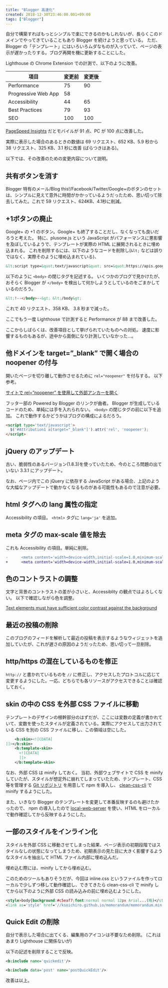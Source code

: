 ```yaml
---
title: "Blogger 高速化"
created: 2018-12-30T23:46:00.001+09:00
tags: ["Blogger"]
---
```

自分で構築すればもっとシンプルで楽にできるのかもしれないが、長らくこのドメインでやってきていることもあり Blogger を続けようと思っている。
ただ、Blogger の「テンプレート」にはいろいろムダなものが入っていて、ページの表示が遅かったりする。ブログ再開を機に更新することにした。

Lighthouse の Chrome Extension での計測で、以下のように改善。

| 項目 | 変更前 | 変更後 |
| ---- | ---- | ---- |
| Performance | 75 | 90 |
| Progressive Web App | 58 |  |
| Accessibility | 44 | 65 |
| Best Practices  | 79 | 93 |
| SEO | 100 | 100 |

[PageSpeed Insights](https://developers.google.com/speed/pagespeed/insights/) だとモバイルが 91 点、PC が 100 点に改善した。

実際に表示した場合のあるときの数値は
69 リクエスト、652 KB、5.9 秒から
38 リクエスト、325 KB、3.1 秒に改善 (ばらつきはある)。

以下では、その改善のための変更内容について説明。

## 共有ボタンを消す

Blogger 特有のメール/Blog this!/Facebook/Twitter/Google+のボタンのセットは、シンプルに見えて意外に時間がかかっているようだったため、思い切って除去してみた。これで
59 リクエスト、624KB、4.1秒に削減。

## +1ボタンの廃止

Google+ の +1 のボタン。Google+ も終了することだし、なくなっても良いだろうと考えた。
特に、plusone.js という JavaScript がパフォーマンスに悪影響を及ぼしているようで、テンプレートが実際の HTML に展開されるときに埋め込まれる。
これを削除するには、以下のようなコードを削除し(`&lt;` などは誤りではなく、実際そのように埋め込まれている)、

```html
&lt;script type=&quot;text/javascript&quot; src=&quot;https://apis.google.com/js/plusone.js&quot;&gt;&lt;/script&gt;
```

以下のように `<body>` の閉じタグを記述する。
いくつかのブログで見かけたが、おそらく Blogger が `</body>` を検出して何かしようとしているのをごまかしているのだろう。

```html hljs
&lt;!--</body>--&gt; &lt;/body&gt;
```

これで 40 リクエスト、358 KB、 3.8 秒まで減った。

ここでもう一度 Lighthouse で計測すると Performance が 88 まで改善した。

ここからしばらくは、改善項目として挙げられていたものへの対処。
速度に影響するものもあるが、途中から面倒になり計測していなかった…。

## 他ドメインを target=”\_blank” で開く場合の noopener の付与

開いたページを切り離して動作させるために `rel="noopener"` を付与する。
以下参考。

[サイトで rel=”noopener” を使用して外部アンカーを開く](https://developers.google.com/web/tools/lighthouse/audits/noopener?hl=ja)

フッター部の Powered by Blogger のリンクが曲者。
Blogger が生成しているコードのため、単純には手を入れられない。
`<body>` の閉じタグの前に以下を追加。
これで動作するかどうかはブログの構成によるだろう。

```html
<script type='text/javascript'>
  $('#Attribution1 a[target="_blank"]').attr('rel', 'noopener');
</script>
```

## jQuery のアップデート

古い、脆弱性のあるバージョン(1.8.3)を使っていたため、今のところ問題の出ていない 3.3.1 にアップデート。

なお、ページ内でこの jQuery に依存する JavaScript がある場合、上記のような大幅なアップデートで動かなくなるものがある可能性もあるので注意が必要。

## html タグへの lang 属性の指定

Accessibility の項目。
`<html>` タグに `lang='ja'` を追加。

## meta タグの max-scale 値を除去

これも Accessibility の項目。単純に削除。

```diff
-      <meta content='width=device-width,initial-scale=1.0,minimum-scale=1.0,maximum-scale=1.0' name='viewport'/>i
+      <meta content='width=device-width,initial-scale=1.0,minimum-scale=1.0' name='viewport'/>
```

## 色のコントラストの調整

文字と背景のコントラストの差が小さいと、Accessiblity の観点ではよろしくない。
以下で確認しながら色を調整。

[Text elements must have sufficient color contrast against the background](https://dequeuniversity.com/rules/axe/2.2/color-contrast?application=lighthouse)

## 最近の投稿の削除

このブログのフィードを解析して最近の投稿を表示するようなウィジェットを追加していたが、これが遅さの原因のようだったため、思い切って一旦削除。

## http/https の混在しているものを修正

`http://` と書かれているものを `//` に修正し、アクセスしたプロトコルに応じて変更するようにした。一応、どちらでも各リソースがアクセスできることは確認しておく。

## skin の中の CSS を外部 CSS ファイルに移動

テンプレートのデザインの根幹部分のはずだが、ここには変数の定義が書かれていて、変数を使ったスタイルが定義されている。実際にアクセスして出力されている CSS を別の CSS ファイルに移し、この領域は空にした。

```xml
    <b:skin><![CDATA[
]]></b:skin>
    <b:template-skin>
      <![CDATA[
      ]]>
    </b:template-skin>
```

なお、外部 CSS は minify しておく。
当初、外部ウェブサイトで CSS を minify していたが、スタイルが想定外に崩れてしまっていたため、テンプレート、CSS 等を管理する [Git リポジトリ](https://github.com/ksoichiro/memorandum) を用意して npm を導入し、 [clean-css-cli](https://github.com/jakubpawlowicz/clean-css-cli) で minify するようにした。

また、いきなり Blogger のテンプレートを変更して本番反映するのも避けたかったので、 npm の導入したので [local-web-server](https://github.com/lwsjs/local-web-server) を使い、HTML をローカルで動作確認してから反映するようにした。

## 一部のスタイルをインライン化

スタイルを外部 CSS に移動させてしまった結果、ページ表示の初期段階ではスタイルなしの状態になってしまうため、初期表示の見た目に大きく影響するようなスタイルを抽出して HTML ファイル内部に埋め込んだ。

埋め込む際には、minify してから埋め込む。

このためのツールもありそうだが、今回は inline.css というファイルを作ってローカルで少しずつ移して動作確認し、できてきたら clean-css-cli で minify してから以下のように外部 CSS の読み込みの前に埋め込むようにした。

```html
<style>body{background:#c5eaf7;font:normal normal 12px Arial...(略)</style>
<link as='style' href='//ksoichiro.github.io/memorandum/memorandum.min.css' onload='this.rel=&apos;stylesheet&apos;' rel='preload'/>
```

## Quick Edit の削除

自分で表示した場合に出てくる、編集用のアイコンは不要なため削除。
(これはあまり Lighthouse に関係ないが)

以下の記述を削除することで反映。

```xml
<b:include name='quickedit'/>
```

```xml
<b:include data='post' name='postQuickEdit'/>
```

改善は以上。
